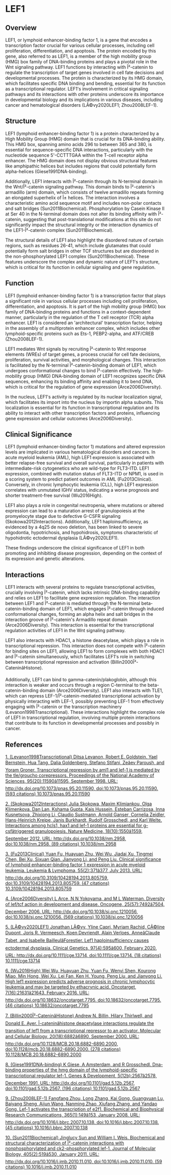 # LEF1

## Overview
LEF1, or lymphoid enhancer-binding factor 1, is a gene that encodes a transcription factor crucial for various cellular processes, including cell proliferation, differentiation, and apoptosis. The protein encoded by this gene, also referred to as LEF1, is a member of the high mobility group (HMG) box family of DNA-binding proteins and plays a pivotal role in the Wnt signaling pathway. LEF1 functions by interacting with Î²-catenin to regulate the transcription of target genes involved in cell fate decisions and developmental processes. The protein is characterized by its HMG domain, which facilitates specific DNA binding and bending, essential for its function as a transcriptional regulator. LEF1's involvement in critical signaling pathways and its interactions with other proteins underscore its importance in developmental biology and its implications in various diseases, including cancer and hematological disorders (LÃ©vy2020LEF1; Zhou2008LEF-1).

## Structure
LEF1 (lymphoid enhancer-binding factor 1) is a protein characterized by a High Mobility Group (HMG) domain that is crucial for its DNA-binding ability. This HMG box, spanning amino acids 296 to between 365 and 380, is essential for sequence-specific DNA interactions, particularly with the nucleotide sequence 5'-CCTTTGAA within the T-cell receptor alpha enhancer. The HMG domain does not display obvious structural features like amphipathic helices but includes regions that could potentially form alpha-helices (Giese1991DNA-binding).

Additionally, LEF1 interacts with Î²-catenin through its N-terminal domain in the Wnt/Î²-catenin signaling pathway. This domain binds to Î²-catenin's armadillo (arm) domain, which consists of twelve armadillo repeats forming an elongated superhelix of Î± helices. The interaction involves a characteristic amino acid sequence motif and includes non-polar contacts and salt bridges (Sun2011Biochemical). Phosphorylation by Casein Kinase II at Ser 40 in the N-terminal domain does not alter its binding affinity with Î²-catenin, suggesting that post-translational modifications at this site do not significantly impact the structural integrity or the interaction dynamics of the LEF1-Î²-catenin complex (Sun2011Biochemical).

The structural details of LEF1 also highlight the disordered nature of certain regions, such as residues 26-41, which include glutamates that could potentially form salt bridges in other TCF structures but are disordered in the non-phosphorylated LEF1 complex (Sun2011Biochemical). These features underscore the complex and dynamic nature of LEF1's structure, which is critical for its function in cellular signaling and gene regulation.

## Function
LEF1 (lymphoid enhancer-binding factor 1) is a transcription factor that plays a significant role in various cellular processes including cell proliferation, differentiation, and apoptosis. It is part of the high mobility group (HMG) box family of DNA-binding proteins and functions in a context-dependent manner, particularly in the regulation of the T cell receptor (TCR) alpha enhancer. LEF1 is considered an 'architectural' transcription factor, helping in the assembly of a multiprotein enhancer complex, which includes other lymphoid-specific proteins such as Ets-1, PEBP2-alpha, and ATF/CREB (Zhou2008LEF-1).

LEF1 mediates Wnt signals by recruiting Î²-catenin to Wnt response elements (WREs) of target genes, a process crucial for cell fate decisions, proliferation, survival activities, and morphological changes. This interaction is facilitated by the N-terminal Î²-catenin-binding domain of LEF1, which undergoes conformational changes to bind Î²-catenin effectively. The high-mobility group (HMG) DNA-binding domain of LEF1 recognizes specific DNA sequences, enhancing its binding affinity and enabling it to bend DNA, which is critical for the regulation of gene expression (Arce2006Diversity).

In the nucleus, LEF1's activity is regulated by its nuclear localization signal, which facilitates its import into the nucleus by importin alpha subunits. This localization is essential for its function in transcriptional regulation and its ability to interact with other transcription factors and proteins, influencing gene expression and cellular outcomes (Arce2006Diversity).

## Clinical Significance
LEF1 (lymphoid enhancer-binding factor 1) mutations and altered expression levels are implicated in various hematological disorders and cancers. In acute myeloid leukemia (AML), high LEF1 expression is associated with better relapse-free survival and overall survival, particularly in patients with intermediate-risk cytogenetics who are wild-type for FLT3-ITD. LEF1 expression, combined with mutation status of FLT3-ITD or NPM1, is used in a scoring system to predict patient outcomes in AML (Fu2013Clinical). Conversely, in chronic lymphocytic leukemia (CLL), high LEF1 expression correlates with unmutated IGHV status, indicating a worse prognosis and shorter treatment-free survival (Wu2016High). 

LEF1 also plays a role in congenital neutropenia, where mutations or altered expression can lead to a maturation arrest of granulopoiesis at the promyelocyte stage due to defective G-CSFR signaling (Skokowa2012Interactions). Additionally, LEF1 haploinsufficiency, as evidenced by a 4q25 de novo deletion, has been linked to severe oligodontia, hypotrichosis, and hypohidrosis, symptoms characteristic of hypohidrotic ectodermal dysplasia (LÃ©vy2020LEF1).

These findings underscore the clinical significance of LEF1 in both promoting and inhibiting disease progression, depending on the context of its expression and genetic alterations.

## Interactions
LEF1 interacts with several proteins to regulate transcriptional activities, crucially involving Î²-catenin, which lacks intrinsic DNA-binding capability and relies on LEF1 to facilitate gene expression regulation. The interaction between LEF1 and Î²-catenin is mediated through the N-terminal beta-catenin-binding domain of LEF1, which engages Î²-catenin through induced conformational changes, forming an alpha helix and salt bridges in the interaction groove of Î²-catenin's Armadillo repeat domain (Arce2006Diversity). This interaction is essential for the transcriptional regulation activities of LEF1 in the Wnt signaling pathway.

LEF1 also interacts with HDAC1, a histone deacetylase, which plays a role in transcriptional repression. This interaction does not compete with Î²-catenin for binding sites on LEF1, allowing LEF1 to form complexes with both HDAC1 and Î²-catenin simultaneously, which facilitates LEF1's role in switching between transcriptional repression and activation (Billin2000Î²-CateninâHistone).

Additionally, LEF1 can bind to gamma-catenin/plakoglobin, although this interaction is weaker and occurs through a region C-terminal to the beta-catenin-binding domain (Arce2006Diversity). LEF1 also interacts with TLE1, which can repress LEF-1/Î²-catenin-mediated transcriptional activation by physically interacting with LEF-1, possibly preventing LEF-1 from effectively engaging with Î²-catenin or the transcription machinery (Levanon1998Transcriptional). These interactions highlight the complex role of LEF1 in transcriptional regulation, involving multiple protein interactions that contribute to its function in developmental processes and possibly in cancer.


## References


[1. (Levanon1998Transcriptional) Ditsa Levanon, Robert E. Goldstein, Yael Bernstein, Hua Tang, Dalia Goldenberg, Stefano Stifani, Zeâev Paroush, and Yoram Groner. Transcriptional repression by aml1 and lef-1 is mediated by the tle/groucho corepressors. Proceedings of the National Academy of Sciences, 95(20):11590â11595, September 1998. URL: http://dx.doi.org/10.1073/pnas.95.20.11590, doi:10.1073/pnas.95.20.11590. (593 citations) 10.1073/pnas.95.20.11590](https://doi.org/10.1073/pnas.95.20.11590)

[2. (Skokowa2012Interactions) Julia Skokowa, Maxim Klimiankou, Olga Klimenkova, Dan Lan, Kshama Gupta, Kais Hussein, Esteban Carrizosa, Inna Kusnetsova, Zhixiong Li, Claudio Sustmann, Arnold Ganser, Cornelia Zeidler, Hans-Heinrich Kreipe, Janis Burkhardt, Rudolf Grosschedl, and Karl Welte. Interactions among hcls1, hax1 and lef-1 proteins are essential for g-csfâtriggered granulopoiesis. Nature Medicine, 18(10):1550â1559, September 2012. URL: http://dx.doi.org/10.1038/nm.2958, doi:10.1038/nm.2958. (89 citations) 10.1038/nm.2958](https://doi.org/10.1038/nm.2958)

[3. (Fu2013Clinical) Yuan Fu, Huayuan Zhu, Wei Wu, Jiadai Xu, Tingmei Chen, Bei Xu, Sixuan Qian, Jianyong Li, and Peng Liu. Clinical significance of lymphoid enhancer-binding factor 1 expression in acute myeloid leukemia. Leukemia &amp; Lymphoma, 55(2):371â377, July 2013. URL: http://dx.doi.org/10.3109/10428194.2013.805759, doi:10.3109/10428194.2013.805759. (47 citations) 10.3109/10428194.2013.805759](https://doi.org/10.3109/10428194.2013.805759)

[4. (Arce2006Diversity) L Arce, N N Yokoyama, and M L Waterman. Diversity of lef/tcf action in development and disease. Oncogene, 25(57):7492â7504, December 2006. URL: http://dx.doi.org/10.1038/sj.onc.1210056, doi:10.1038/sj.onc.1210056. (569 citations) 10.1038/sj.onc.1210056](https://doi.org/10.1038/sj.onc.1210056)

[5. (LÃ©vy2020LEF1) Jonathan LÃ©vy, Yline Capri, Myriam Rachid, CÃ©line Dupont, Joris R. Vermeesch, Koen Devriendt, Alain Verloes, AnneâClaude Tabet, and Isabelle BailleulâForestier. Lef1 haploinsufficiency causes ectodermal dysplasia. Clinical Genetics, 97(4):595â600, February 2020. URL: http://dx.doi.org/10.1111/cge.13714, doi:10.1111/cge.13714. (18 citations) 10.1111/cge.13714](https://doi.org/10.1111/cge.13714)

[6. (Wu2016High) Wei Wu, Huayuan Zhu, Yuan Fu, Wenyi Shen, Kourong Miao, Min Hong, Wei Xu, Lei Fan, Ken H. Young, Peng Liu, and Jianyong Li. High lef1 expression predicts adverse prognosis in chronic lymphocytic leukemia and may be targeted by ethacrynic acid. Oncotarget, 7(16):21631â21643, February 2016. URL: http://dx.doi.org/10.18632/oncotarget.7795, doi:10.18632/oncotarget.7795. (46 citations) 10.18632/oncotarget.7795](https://doi.org/10.18632/oncotarget.7795)

[7. (Billin2000Î²-CateninâHistone) Andrew N. Billin, Hilary Thirlwell, and Donald E. Ayer. Î-cateninâhistone deacetylase interactions regulate the transition of lef1 from a transcriptional repressor to an activator. Molecular and Cellular Biology, 20(18):6882â6890, September 2000. URL: http://dx.doi.org/10.1128/MCB.20.18.6882-6890.2000, doi:10.1128/mcb.20.18.6882-6890.2000. (278 citations) 10.1128/MCB.20.18.6882-6890.2000](https://doi.org/10.1128/MCB.20.18.6882-6890.2000)

[8. (Giese1991DNA-binding) K Giese, A Amsterdam, and R Grosschedl. Dna-binding properties of the hmg domain of the lymphoid-specific transcriptional regulator lef-1. Genes &amp; Development, 5(12b):2567â2578, December 1991. URL: http://dx.doi.org/10.1101/gad.5.12b.2567, doi:10.1101/gad.5.12b.2567. (196 citations) 10.1101/gad.5.12b.2567](https://doi.org/10.1101/gad.5.12b.2567)

[9. (Zhou2008LEF-1) Fangfang Zhou, Long Zhang, Kai Gong, Guangyuan Lu, Baiyang Sheng, Aijun Wang, Nanming Zhao, Xiufang Zhang, and Yandao Gong. Lef-1 activates the transcription of e2f1. Biochemical and Biophysical Research Communications, 365(1):149â153, January 2008. URL: http://dx.doi.org/10.1016/j.bbrc.2007.10.138, doi:10.1016/j.bbrc.2007.10.138. (45 citations) 10.1016/j.bbrc.2007.10.138](https://doi.org/10.1016/j.bbrc.2007.10.138)

[10. (Sun2011Biochemical) Jinglucy Sun and William I. Weis. Biochemical and structural characterization of Î²-catenin interactions with nonphosphorylated and ck2-phosphorylated lef-1. Journal of Molecular Biology, 405(2):519â530, January 2011. URL: http://dx.doi.org/10.1016/j.jmb.2010.11.010, doi:10.1016/j.jmb.2010.11.010. (59 citations) 10.1016/j.jmb.2010.11.010](https://doi.org/10.1016/j.jmb.2010.11.010)